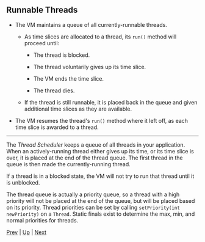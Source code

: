 ## Runnable Threads

* The VM maintains a queue of all currently-runnable threads.

  * As time slices are allocated to a thread, its `run()` method will proceed until:

    * The thread is blocked.

    * The thread voluntarily gives up its time slice.

    * The VM ends the time slice.

    * The thread dies.

  * If the thread is still runnable, it is placed back in the queue and given additional time slices as they are available.

* The VM resumes the thread's `run()` method where it left off, as each time slice is awarded to a thread.

<hr>

The _Thread Scheduler_ keeps a queue of all threads in your application. When an actively-running thread either gives up its time, or its time slice is over, it is placed at the end of the thread queue. The first thread in the queue is then made the currently-running thread.

If a thread is in a blocked state, the VM will not try to run that thread until it is unblocked.

The thread queue is actually a priority queue, so a thread with a high priority will not be placed at the end of the queue, but will be placed based on its priority. Thread priorities can be set by calling `setPriority(int newPriority)` on a `Thread`. Static finals exist to determine the max, min, and normal priorities for threads.

[Prev](NonThreadedApplications.md) | [Up](../README.md) | [Next](CoordinatingThreads.md)

